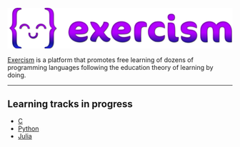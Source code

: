 ![Exercims log](/assets/exercism-logo.png)

[Exercism](https://exercism.org) is a platform that promotes free learning of dozens of programming languages following the education theory of learning by doing.

---

## Learning tracks in progress

- [C](/c/)
- [Python](/python/)
- [Julia](/julia/)

